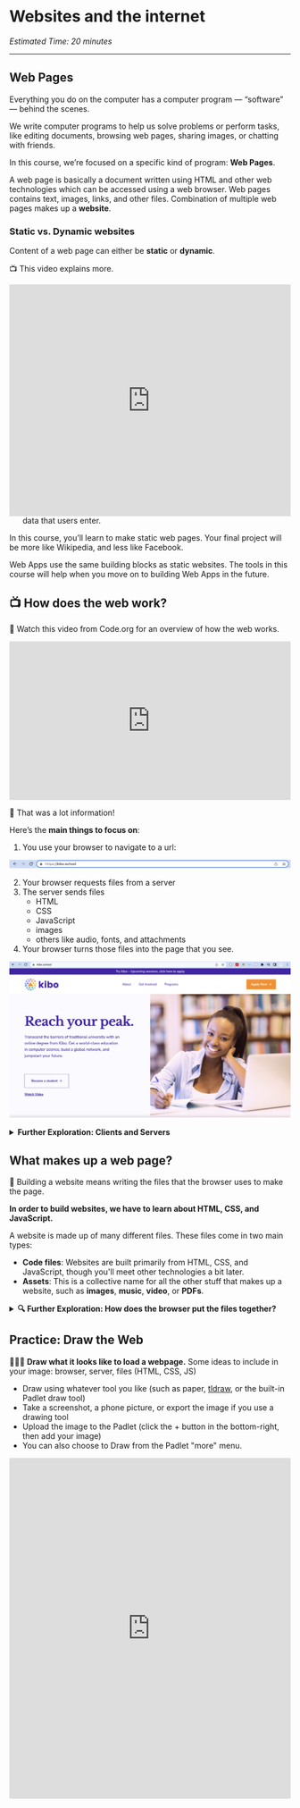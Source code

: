 # Websites and the internet

*Estimated Time: 20 minutes*

---

## Web Pages

Everything you do on the computer has a computer program — “software” — behind the scenes.

We write computer programs to help us solve problems or perform tasks, like editing documents, browsing web pages, sharing images, or chatting with friends.

In this course, we’re focused on a specific kind of program: **Web Pages**.

A web page is basically a document written using HTML and other web technologies which can be accessed using a web browser. Web pages contains text, images, links, and other files. Combination of multiple web pages makes up a **website**. 

### Static vs. Dynamic websites

Content of a web page can either be **static** or **dynamic**.

<aside>

📺 This video explains more.

</aside>


<div style="position: relative; padding-bottom: 56.25%; height: 0;">
<iframe width="100%" height="415" src="https://www.youtube.com/embed/0QT06AFAbdc" title="Static vs Dynamic Websites" frameborder="0" allow="accelerometer; autoplay; clipboard-write; encrypted-media; gyroscope; picture-in-picture" allowfullscreen></iframe>
</div>

<aside>

Here's a recap on static and dynamic web pages. 

- **Static** means it doesn’t change — it shows the same way for different users at different times. Wikipedia is a good example of a web page, or lots of web pages.
- **Dynamic** means the site changes — it shows up differently for different users at different times, like Facebook or Gmail. It usually means it saves data that users enter.

</aside>

In this course, you’ll learn to make static web pages. Your final project will be more like Wikipedia, and less like Facebook. 

Web Apps use the same building blocks as static websites. The tools in this course will help when you move on to building Web Apps in the future.

## 📺 How does the web work?

<aside>

🎥 Watch this video from Code.org for an overview of how the web works.

</aside>

<div style="position: relative; padding-bottom: 56.25%; height: 0;"><iframe src="https://www.youtube.com/embed/kBXQZMmiA4s" title="YouTube video player" frameborder="0" allow="accelerometer; autoplay; clipboard-write; encrypted-media; gyroscope; picture-in-picture" allowfullscreen style="position: absolute; top: 0; left: 0; width: 100%; height: 100%;"></iframe></div>

<aside>

🤯 That was a lot information!

Here’s the **main things to focus on**:


1. You use your browser to navigate to a url:

![Screenshot 2022-04-11 at 18.25.20.png](websites-and-the-internet/screenshot-2022-04-11-at-18.25.20.png)

2. Your browser requests files from a server
3. The server sends files
    - HTML
    - CSS
    - JavaScript
    - images
    - others like audio, fonts, and attachments
4. Your browser turns those files into the page that you see.

![Screenshot 2022-04-11 at 18.26.02.png](websites-and-the-internet/screenshot-2022-04-11-at-18.26.02.png)

</aside>


<details>
<summary>
<strong>Further Exploration: Clients and Servers</strong>
</summary>

Computers connected to the web are called **clients** and **servers**. A simplified diagram of how they interact might look like this:

![https://developer.mozilla.org/en-US/docs/Learn/Getting_started_with_the_web/How_the_Web_works/simple-client-server.png](https://developer.mozilla.org/en-US/docs/Learn/Getting_started_with_the_web/How_the_Web_works/simple-client-server.png)

- **Clients** are internet-connected devices. For example, your computer connected to your Wi-Fi, or your phone connected to your mobile network, using software available on those devices — usually a web browser like Firefox or Chrome.
- **Servers** are computers that store webpages, sites, or apps. When a client device wants to access a webpage, a copy of the webpage is downloaded from the server onto the client machine to be displayed in the user's web browser.

[Read More on MDN](https://developer.mozilla.org/en-US/docs/Learn/Getting_started_with_the_web/How_the_Web_works)

</details>

## What makes up a web page?

<aside>


🔑 Building a website means writing the files that the browser uses to make the page. 

**In order to build websites, we have to learn about HTML, CSS, and JavaScript.**

</aside>

A website is made up of many different files. These files come in two main types:

- **Code files**: Websites are built primarily from HTML, CSS, and JavaScript, though you'll meet other technologies a bit later.
- **Assets**: This is a collective name for all the other stuff that makes up a website, such as **images**, **music**, **video**, or **PDFs**.

<details>
<summary>
<strong>🔍 Further Exploration: How does the browser put the files together?</strong>
</summary>
    
When browsers send requests to servers for HTML files, those HTML files often contain [`<link>`](https://developer.mozilla.org/en-US/docs/Web/HTML/Element/link) elements referencing external [CSS](https://developer.mozilla.org/en-US/docs/Learn/CSS) stylesheets and [`<script>`](https://developer.mozilla.org/en-US/docs/Web/HTML/Element/script) elements referencing external [JavaScript](https://developer.mozilla.org/en-US/docs/Learn/JavaScript) scripts. 

- The browser reads the HTML file first.
- The browser looks for any `<link>`elements to external CSS stylesheets and any `<script>`elements that reference JavaScript files.
- The browser sends requests back to the server for the CSS files it has found from `<link>` elements and the JavaScript files from `<script>` elements.
- The browser builds the page from the HTML, applies the styles from the CSS, and executes the JavaScript. It shows the resulting page on the screen.
- Then you see the page content, and can interact with it!

In this class, we won’t worry too much about how the other computer decides which files to send, or how to write other kinds of programs. If you continue to learn more about programming and web development, you’ll learn more about how that part of the system works.

If you’re curious about this topic, you can read more on [MDN’s page on How the Web Works](https://developer.mozilla.org/en-US/docs/Learn/Getting_started_with_the_web/How_the_Web_works).

</details>

## Practice: Draw the Web

<aside>

👩🏾‍🎨 **Draw what it looks like to load a webpage.**
Some ideas to include in your image: browser, server, files (HTML, CSS, JS)

- Draw using whatever tool you like (such as paper, [tldraw](https://www.tldraw.com/), or the built-in Padlet draw tool)
- Take a screenshot, a phone picture, or export the image if you use a drawing tool
- Upload the image to the Padlet (click the + button in the bottom-right, then add your image)
- You can also choose to Draw from the Padlet "more" menu.

</aside>

<div style="border:1px solid rgba(0,0,0,0.1);border-radius:2px;box-sizing:border-box;overflow:hidden;position:relative;width:100%;background:#F4F4F4"><iframe src="https://padlet.com/embed/3re7ltoifttilr5d" frameborder="0" allow="camera;microphone;geolocation" style="width:100%;height:608px;display:block;padding:0;margin:0"></iframe></div>